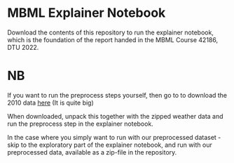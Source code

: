 # MBML Explainer Notebook

Download the contents of this repository to run the explainer notebook, which is the foundation of the report handed in the MBML Course 42186, DTU 2022.

# NB

If you want to run the preprocess steps yourself, then go to to download the 2010 data [here](https://www.kaggle.com/datasets/yuanyuwendymu/airline-delay-and-cancellation-data-2009-2018) (It is quite big)

When downloaded, unpack this together with the zipped weather data and run the preprocess step in the explainer notebook. 

In the case where you simply want to run with our preprocessed dataset - skip to the exploratory part of the explainer notebook, and run with our preprocessed data, available as a zip-file in the repository.
